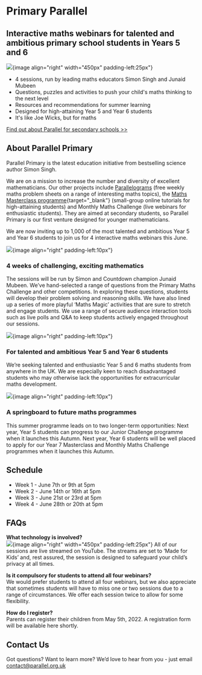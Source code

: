 # Primary Parallel
## Interactive maths webinars for talented and ambitious primary school students in Years 5 and 6

![](/images/primary-parallel-boy.jpg){image align="right" width="450px" padding-left:25px"}
* 4 sessions, run by leading maths educators Simon Singh and Junaid Mubeen
* Questions, puzzles and activities to push your child's maths thinking to the next level
* Resources and recommendations for summer learning
* Designed for high-attaining Year 5 and Year 6 students
* It's like Joe Wicks, but for maths

[Find out about Parallel for secondary schools >>](/)


## About Parallel Primary

Parallel Primary is the latest education initiative from bestselling science author Simon Singh.

We are on a mission to increase the number and diversity of excellent mathematicians. Our other projects include [Parallelograms](/) (free weekly maths problem sheets on a range of interesting maths topics), the [Maths Masterclass programme](https://www.talent-ed.uk/maths-masterclass-tutorials-1){target="_blank"} (small-group online tutorials for high-attaining students) and Monthly Maths Challenge (live webinars for enthusiastic students). They are aimed at secondary students, so Parallel Primary is our first venture designed for younger mathematicians.

We are now inviting up to 1,000 of the most talented and ambitious Year 5 and Year 6 students to join us for 4 interactive maths webinars this June.

![](/images/screen.jpg){image align="right" padding-left:10px"}
### 4 weeks of challenging, exciting mathematics

The sessions will be run by Simon and Countdown champion Junaid Mubeen. We’ve hand-selected a range of questions from the Primary Maths Challenge and other competitions. In exploring these questions, students will develop their problem solving and reasoning skills. We have also lined up a series of more playful ‘Maths Magic’ activities that are sure to stretch and engage students. We use a range of secure audience interaction tools such as live polls and Q&A to keep students actively engaged throughout our sessions.


![](/images/student.jpg){image align="right" padding-left:10px"}
### For talented and ambitious Year 5 and Year 6 students

We’re seeking talented and enthusiastic Year 5 and 6 maths students from anywhere in the UK. We are especially keen to reach disadvantaged students who may otherwise lack the opportunities for extracurricular maths development.


![](/images/cloud.jpg){image align="right" padding-left:10px"}
### A springboard to future maths programmes

This summer programme leads on to two longer-term opportunities: Next year, Year 5 students can progress to our Junior Challenge programme when it launches this Autumn. Next year, Year 6 students will be well placed to apply for our Year 7 Masterclass and Monthly Maths Challenge programmes when it launches this Autumn.


## Schedule

* Week 1 - June 7th or 9th at 5pm
* Week 2 - June 14th or 16th at 5pm
* Week 3 - June 21st or 23rd at 5pm
* Week 4 - June 28th or 20th at 5pm


## FAQs

__What technology is involved?__  
![](/images/primary-parallel-girl.jpg){image align="right" width="450px" padding-left:25px"}
All of our sessions are live streamed on YouTube. The streams are set to ‘Made for Kids’ and, rest assured, the session is designed to safeguard your child’s privacy at all times.

__Is it compulsory for students to attend all four webinars?__  
We would prefer students to attend all four webinars, but we also appreciate that sometimes students will have to miss one or two sessions due to a range of circumstances. We offer each session twice to allow for some flexibility.

__How do I register?__  
Parents can register their children from May 5th, 2022. A registration form will be available here shortly.


## Contact Us

Got questions? Want to learn more? We’d love to hear from you - just email [contact@parallel.org.uk](mailto:contact@parallel.org.uk?subject=Primary%20Parallel)
